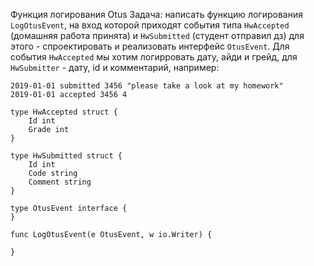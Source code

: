 Функция логирования Otus
Задача: написать функцию логирования `LogOtusEvent`, на вход которой приходят события типа `HwAccepted` (домашняя работа принята) и `HwSubmitted` (студент отправил дз) для этого - спроектировать и реализовать интерфейс `OtusEvent`. Для события `HwAccepted` мы хотим логирровать дату, айди и грейд, для `HwSubmitter` - дату, id и комментарий, например:

```
2019-01-01 submitted 3456 "please take a look at my homework"
2019-01-01 accepted 3456 4
```

```golang
type HwAccepted struct {
    Id int
    Grade int
}

type HwSubmitted struct {
    Id int
    Code string
    Comment string
}

type OtusEvent interface {
}

func LogOtusEvent(e OtusEvent, w io.Writer) {

}
```